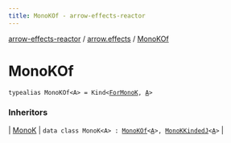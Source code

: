 ```yaml
---
title: MonoKOf - arrow-effects-reactor
---
```


[arrow-effects-reactor](../index.html) / [arrow.effects](index.html) / [MonoKOf](./-mono-k-of.html)

# MonoKOf

`typealias MonoKOf<A> = Kind<`[`ForMonoK`](-for-mono-k.html)`, `[`A`](-mono-k-of.html#A)`>`

### Inheritors

| [MonoK](-mono-k/index.html) | `data class MonoK<A> : `[`MonoKOf`](./-mono-k-of.html)`<`[`A`](-mono-k/index.html#A)`>, `[`MonoKKindedJ`](-mono-k-kinded-j.html)`<`[`A`](-mono-k/index.html#A)`>` |


